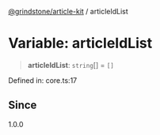 [@grindstone/article-kit](../globals.md) / articleIdList

# Variable: articleIdList

> **articleIdList**: `string`[] = `[]`

Defined in: core.ts:17

## Since

1.0.0
